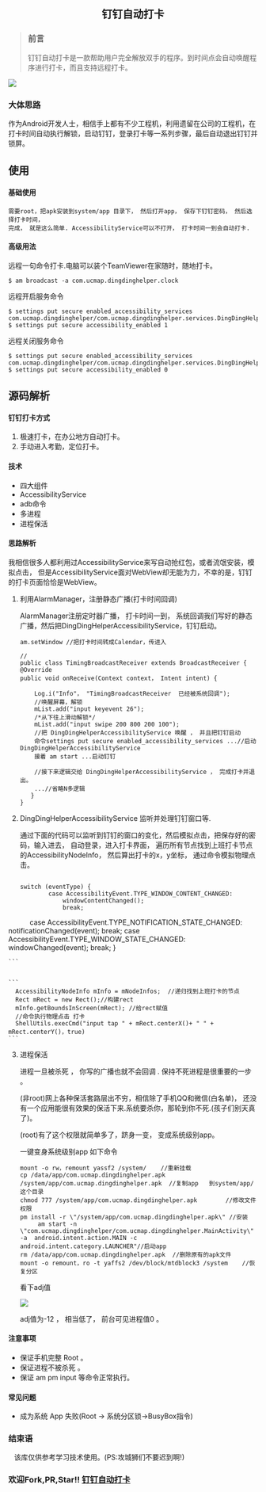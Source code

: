 ## <center/>钉钉自动打卡
>### 前言
>钉钉自动打卡是一款帮助用户完全解放双手的程序。到时间点会自动唤醒程序进行打卡，而且支持远程打卡。


![](./helper2.png)


### 大体思路
作为Android开发人士，相信手上都有不少工程机，利用遗留在公司的工程机，在打卡时间自动执行解锁，启动钉钉，登录打卡等一系列步骤，最后自动退出钉钉并锁屏。


## 使用

#### 基础使用
	需要root，把apk安装到system/app 目录下， 然后打开app， 保存下钉钉密码， 然后选择打卡时间，
	完成， 就是这么简单. AccessibilityService可以不打开， 打卡时间一到会自动打卡.
#### 高级用法
	
   远程一句命令打卡.电脑可以装个TeamViewer在家随时，随地打卡。
   
  `$ am broadcast -a com.ucmap.dingdinghelper.clock `
   
   
   远程开启服务命令
   
 
    $ settings put secure enabled_accessibility_services  com.ucmap.dingdinghelper/com.ucmap.dingdinghelper.services.DingDingHelperAccessibilityService
    $ settings put secure accessibility_enabled 1
   
   
	
   远程关闭服务命令

	$ settings put secure enabled_accessibility_services  com.ucmap.dingdinghelper/com.ucmap.dingdinghelper.services.DingDingHelperAccessibilityService
	$ settings put secure accessibility_enabled 0
	


## 源码解析

#### 钉钉打卡方式
1. 极速打卡，在办公地方自动打卡。
2. 手动进入考勤，定位打卡。


#### 技术
* 四大组件
* AccessibilityService
* adb命令
* 多进程
* 进程保活

#### 思路解析
我相信很多人都利用过AccessibilityService来写自动抢红包，或者流氓安装，模拟点击， 但是AccessibilityService面对WebView却无能为力，不幸的是，钉钉的打卡页面恰恰是WebView。

1. 利用AlarmManager，注册静态广播(打卡时间回调)

	AlarmManager注册定时器广播， 打卡时间一到， 系统回调我们写好的静态广播，然后把DingDingHelperAccessibilityService，钉钉启动。
	
	```
	am.setWindow //把打卡时间转成Calendar，传进入
	```
	
	```
	//
	public class TimingBroadcastReceiver extends BroadcastReceiver {
    @Override
    public void onReceive(Context context， Intent intent) {

        Log.i("Info"， "TimingBroadcastReceiver  已经被系统回调");
        //唤醒屏幕，解锁
        mList.add("input keyevent 26");
        /*从下往上滑动解锁*/
        mList.add("input swipe 200 800 200 100");
        //把 DingDingHelperAccessibilityService 唤醒 ， 并且把钉钉启动
        命令settings put secure enabled_accessibility_services ...//启动DingDingHelperAccessibilityService
        接着 am start ...启动钉钉
        
        //接下来逻辑交给 DingDingHelperAccessibilityService ， 完成打卡并退出。
        ...//省略N多逻辑
       }
    }

	```
	
	
2. DingDingHelperAccessibilityService 监听并处理钉钉窗口等.

	通过下面的代码可以监听到钉钉的窗口的变化，然后模拟点击，把保存好的密码，输入进去， 自动登录，进入打卡界面， 遍历所有节点找到上班打卡节点的AccessibilityNodeInfo， 然后算出打卡的x，y坐标， 通过命令模拟物理点击。
	
	```
	
	switch (eventType) {
            case AccessibilityEvent.TYPE_WINDOW_CONTENT_CHANGED:
                windowContentChanged();
                break;
            case AccessibilityEvent.TYPE_NOTIFICATION_STATE_CHANGED:
                notificationChanged(event);
                break;
            case AccessibilityEvent.TYPE_WINDOW_STATE_CHANGED:
                windowChanged(event);
                break;
        }
        
	```	
	
	
	```	
 	  AccessibilityNodeInfo mInfo = mNodeInfos;  //递归找到上班打卡的节点
 	  Rect mRect = new Rect();//构建rect
	  mInfo.getBoundsInScreen(mRect); //给rect赋值
 	  //命令执行物理点击 打卡
	  ShellUtils.execCmd("input tap " + mRect.centerX()+ " " + 	  mRect.centerY()，true)	
	```
	
3. 进程保活
	
	进程一旦被杀死 ， 你写的广播也就不会回调 . 保持不死进程是很重要的一步 。
	
	(非root)网上各种保活套路层出不穷，相信除了手机QQ和微信(白名单)， 还没有一个应用能很有效果的保活下来.系统要杀你，那轮到你不死.(孩子们别天真了)。
	
	(root)有了这个权限就简单多了，跻身一变， 变成系统级别app。
	
	一键变身系统级别app 如下命令
	
	
	```
	mount -o rw，remount yassf2 /system/    //重新挂载
	cp /data/app/com.ucmap.dingdinghelper.apk   /system/app/com.ucmap.dingdinghelper.apk  //复制app	到system/app/ 这个目录
	chmod 777 /system/app/com.ucmap.dingdinghelper.apk        //修改文件权限
	pm install -r \"/system/app/com.ucmap.dingdinghelper.apk\" //安装
		 am start -n \"com.ucmap.dingdinghelper/com.ucmap.dingdinghelper.MainActivity\" -a 	android.intent.action.MAIN -c android.intent.category.LAUNCHER"//启动app
	rm /data/app/com.ucmap.dingdinghelper.apk  //删除原有的apk文件
	mount -o remount，ro -t yaffs2 /dev/block/mtdblock3 /system    //恢复分区
	```
	
	看下adj值
	
	![](./adj.png)
	
	adj值为-12 ， 相当低了， 前台可见进程值0 。
	
#### 注意事项
* 保证手机完整 Root 。
* 保证进程不被杀死 。 
* 保证 am pm input 等命令正常执行。

#### 常见问题
* 成为系统 App 失败(Root -> 系统分区锁->BusyBox指令)
		

### 结束语
    该库仅供参考学习技术使用。(PS:攻城狮们不要迟到啊!)
    
### 欢迎Fork,PR,Star!!  [钉钉自动打卡](https://github.com/Justson/DingDingHelper.git)   

 
	





